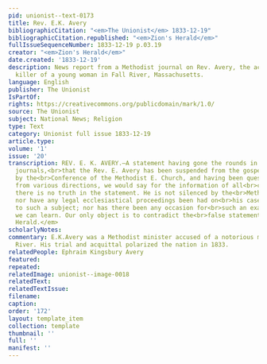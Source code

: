 ```yaml
---
pid: unionist--text-0173
title: Rev. E.K. Avery
bibliographicCitation: "<em>The Unionist</em> 1833-12-19"
bibliographicCitation.republished: "<em>Zion's Herald</em>"
fullIssueSequenceNumber: 1833-12-19 p.03.19
creator: "<em>Zion's Herald</em>"
date.created: '1833-12-19'
description: News report from a Methodist journal on Rev. Avery, the acquited accused
  killer of a young woman in Fall River, Massachusetts.
language: English
publisher: The Unionist
IsPartOf: 
rights: https://creativecommons.org/publicdomain/mark/1.0/
source: The Unionist
subject: National News; Religion
type: Text
category: Unionist full issue 1833-12-19
article.type: 
volume: '1'
issue: '20'
transcription: REV. E. K. AVERY.—A statement having gone the rounds in certain public
  journals,<br>that the Rev. E. Avery has been suspended from the gospel ministry
  by the<br>Conference of the Methodist E. Church, and having been questioned on this<br>subject
  from various directions, we would say for the information of all<br>concerned, that
  there is no truth in the statement. He is not silenced by the<br>Methodist Conference,
  nor have any legal ecclesiastical proceedings been had on<br>his case in reference
  to such a subject; nor has there been any occasion for<br>such an examination that
  we can learn. Our only object is to contradict the<br>false statement above mentioned.—<br><em>Zion’s
  Herald.</em>
scholarlyNotes: 
commentary: E.K.Avery was a Methodist minister accused of a notorious murder in Fall
  River. His trial and acquittal polarized the nation in 1833.
relatedPeople: Ephraim Kingsbury Avery
featured: 
repeated: 
relatedImage: unionist--image-0018
relatedText: 
relatedTextIssue: 
filename: 
caption: 
order: '172'
layout: template_item
collection: template
thumbnail: ''
full: ''
manifest: ''
---
```

